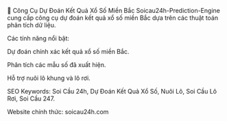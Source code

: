 🔮 Công Cụ Dự Đoán Kết Quả Xổ Số Miền Bắc
Soicau24h-Prediction-Engine cung cấp công cụ dự đoán kết quả xổ số miền Bắc dựa trên các thuật toán phân tích dữ liệu.

Các tính năng nổi bật:

Dự đoán chính xác kết quả xổ số miền Bắc.

Phân tích các mẫu số đã xuất hiện.

Hỗ trợ nuôi lô khung và lô rơi.

SEO Keywords: Soi Cầu 24h, Dự Đoán Kết Quả Xổ Số, Nuôi Lô, Soi Cầu Lô Rơi, Soi Cầu 247.

Website chính thức: soicau24h.com
